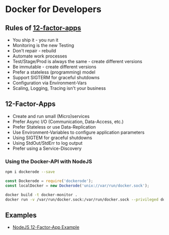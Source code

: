 # Docker for Developers

## Rules of [12-factor-apps](https://12factor.net)

- You ship it - you run it
- Monitoring is the new Testing
- Don't repair - rebuild
- Automate work processes
- Test/Stage/Prod is always the same - create different versions
- Be immutable - create different versions
- Prefer a stateless (programming) model
- Support SIGTERM for graceful shutdowns
- Configuration via Environment-Vars
- Scaling, Logging, Tracing isn't your business

## 12-Factor-Apps

- Create and run small (Micro)services
- Prefer Async I/O (Communication, Data-Access, etc.)
- Prefer Stateless or use Data-Replication
- Use Environment-Variables to configure application parameters
- Using SIGTEM for graceful shutdowns
- Using StdOut/StdErr to log output
- Prefer using a Service-Discovery

### Using the Docker-API with NodeJS

```bash
npm i dockerode --save
```

```javascript
const Dockerode = require('dockerode');
const localDocker = new Dockerode('unix://var/run/docker.sock');
```

```bash
docker build -t docker-monitor .
docker run -v /var/run/docker.sock:/var/run/docker.sock --privileged docker-monitor
```

## Examples

- [NodeJS 12-Factor-App Example](examples/nodejs-api/README.md)
